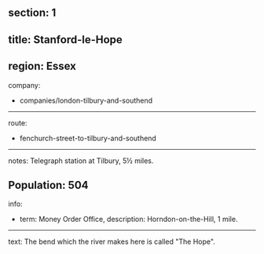 section: 1
----
title: Stanford-le-Hope
----
region: Essex
----
company:
- companies/london-tilbury-and-southend
----
route:
- fenchurch-street-to-tilbury-and-southend
----
notes: Telegraph station at Tilbury, 5½ miles.

Population: 504
----
info:
- term: Money Order Office,
  description: Horndon-on-the-Hill, 1 mile.
----
text: The bend which the river makes here is called "The Hope".
